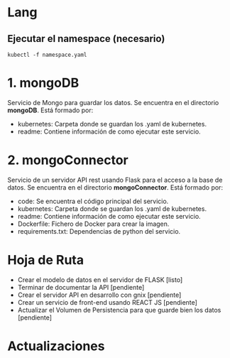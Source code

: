 # Lang

## Ejecutar el namespace (necesario)

`kubectl -f namespace.yaml`

# 1. mongoDB

Servicio de Mongo para guardar los datos. Se encuentra en el directorio **mongoDB**. Está formado por:

- kubernetes: Carpeta donde se guardan los .yaml de kubernetes.
- readme: Contiene información de como ejecutar este servicio.

# 2. mongoConnector

Servicio de un servidor API rest usando Flask para el acceso a la base de datos. Se encuentra en el directorio **mongoConnector**. Está formado por:

- code: Se encuentra el código principal del servicio.
- kubernetes: Carpeta donde se guardan los .yaml de kubernetes.
- readme: Contiene información de como ejecutar este servicio.
- Dockerfile: Fichero de Docker para crear la imagen.
- requirements.txt: Dependencias de python del servicio.

# Hoja de Ruta

- Crear el modelo de datos en el servidor de FLASK [listo]
- Terminar de documentar la API [pendiente]
- Crear el servidor API en desarrollo con gnix [pendiente]
- Crear un servicio de front-end usando REACT JS [pendiente]
- Actualizar el Volumen de Persistencia para que guarde bien los datos [pendiente]

# Actualizaciones
